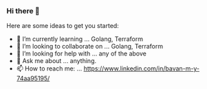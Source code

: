 ### Hi there 👋


Here are some ideas to get you started:

- 🌱 I’m currently learning ... Golang, Terraform
- 👯 I’m looking to collaborate on ... Golang, Terraform
- 🤔 I’m looking for help with ... any of the above
- 💬 Ask me about ... anything.
- 📫 How to reach me: ... https://www.linkedin.com/in/bavan-m-y-74aa95195/



